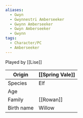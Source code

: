 ```yaml
---
aliases:
  - Gwyn
  - Gwynnestri Amberseeker
  - Gwynn Amberseeker
  - Gwyn Amberseeker
  - Gwynn
tags:
  - Character/PC
  - Amberseeker
---
```

Played by [[Lise]]

| Origin     | [[Spring Vale]] |
| ---------- | --------------- |
| Species    | Elf             |
| Age        |                 |
| Family     | [[Rowan]]       |
| Birth name | Willow          |
